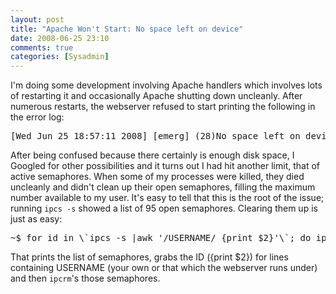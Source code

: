 ```yaml
---
layout: post
title: "Apache Won't Start: No space left on device"
date: 2008-06-25 23:10
comments: true
categories: [Sysadmin]
---
```

I'm doing some development involving Apache handlers which involves lots of restarting it and occasionally Apache shutting down uncleanly.  After numerous restarts, the webserver refused to start printing the following in the error log:

<pre>
[Wed Jun 25 18:57:11 2008] [emerg] (28)No space left on device: Couldn't create accept lock
</pre>

After being confused because there certainly is enough disk space, I Googled for other possibilities and it turns out I had hit another limit, that of active semaphores.  When some of my processes were killed, they died uncleanly and didn't clean up their open semaphores, filling the maximum number available to my user.  It's easy to tell that this is the root of the issue; running `ipcs -s` showed a list of 95 open semaphores.  Clearing them up is just as easy:

<pre>
~$ for id in \`ipcs -s |awk '/USERNAME/ {print $2}'\`; do ipcrm -s $id; done
</pre>

That prints the list of semaphores, grabs the ID ({print $2}) for lines containing USERNAME (your own or that which the webserver runs under) and then `ipcrm`'s those semaphores.
